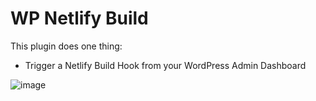 WP Netlify Build
====

This plugin does one thing:

* Trigger a Netlify Build Hook from your WordPress Admin Dashboard

![image](https://user-images.githubusercontent.com/11702935/55673130-2d182400-58c1-11e9-958d-73b72a59a7ee.png)
